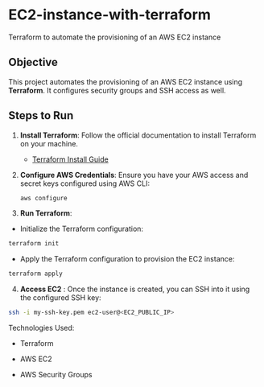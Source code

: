 # EC2-instance-with-terraform
Terraform to automate the provisioning of an AWS EC2 instance

## Objective
This project automates the provisioning of an AWS EC2 instance using **Terraform**. It configures security groups and SSH access as well.

## Steps to Run
1. **Install Terraform**: Follow the official documentation to install Terraform on your machine.
   - [Terraform Install Guide](https://www.terraform.io/downloads.html)
   
2. **Configure AWS Credentials**: Ensure you have your AWS access and secret keys configured using AWS CLI:
   ```bash
   aws configure

3. **Run Terraform**:

- Initialize the Terraform configuration:
```bash
terraform init
```
- Apply the Terraform configuration to provision the EC2 instance:
```bash
terraform apply
```

4. **Access EC2** :
Once the instance is created, you can SSH into it using the configured SSH key:

```bash
ssh -i my-ssh-key.pem ec2-user@<EC2_PUBLIC_IP>
```
Technologies Used:

- Terraform

- AWS EC2

- AWS Security Groups
